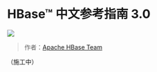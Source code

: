 # HBase™ 中文参考指南 3.0

![](img/9401b38c9b161e7f2680ea8cd2972031.jpg)

> 作者：[Apache HBase Team](hbase-dev@lists.apache.org)

（施工中）